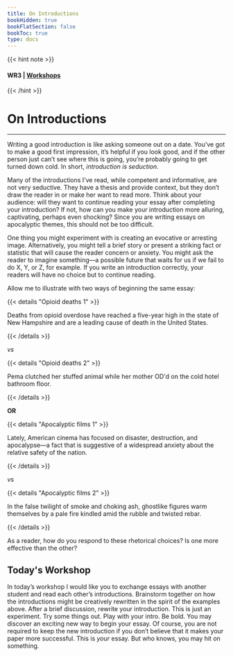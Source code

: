 ```yaml
---
title: On Introductions
bookHidden: true
bookFlatSection: false
bookToc: true
type: docs
---
```

{{< hint note >}} 
#### <i class="fas fa-dot-circle"></i>  **WR3** | [**Workshops**](/courses/workshops/) 
{{< /hint >}}

# On Introductions

---

Writing a good introduction is like asking someone out on a date. You’ve got to make a
good first impression, it’s helpful if you look good, and if the other person just can’t see
where this is going, you’re probably going to get turned down cold. In short, *introduction is
seduction*.

Many of the introductions I’ve read, while competent and informative, are not very seductive.
They have a thesis and provide context, but they don’t draw the reader in or make her want to
read more. Think about your audience: will they want to continue reading your essay after
completing your introduction? If not, how can you make your introduction more alluring,
captivating, perhaps even shocking? Since you are writing essays on apocalyptic themes, this should
not be too difficult.

One thing you might experiment with is creating an evocative or arresting image. Alternatively, you might tell a brief story or present a striking fact or statistic that will cause
the reader concern or anxiety. You might ask the reader to imagine something—a possible
future that waits for us if we fail to do X, Y, or Z, for example. If you write an introduction
correctly, your readers will have no choice but to continue reading.

Allow me to illustrate with two ways of beginning the same essay:

{{< details "Opioid deaths 1" >}}

Deaths from opioid overdose have reached a five-year high in the state of New Hampshire and are a leading cause of death in the United States. 

{{< /details >}}

*vs*


{{< details "Opioid deaths 2" >}}

Pema clutched her stuffed animal while her mother OD'd on the cold hotel bathroom floor.

{{< /details >}}



**OR**

{{< details "Apocalyptic films 1" >}}

Lately, American cinema has focused on disaster, destruction, and apocalypse—a fact
that is suggestive of a widespread anxiety about the relative safety of the nation.

{{< /details >}}

*vs*

{{< details "Apocalyptic films 2" >}}

In the false twilight of smoke and choking ash, ghostlike figures warm themselves by a pale fire kindled amid the rubble and twisted rebar. 

{{< /details >}}

As a reader, how do you respond to these rhetorical choices? Is one more effective than the
other?

## Today's Workshop

In today’s workshop I would like you to exchange essays with another student and read
each other’s introductions. Brainstorm together on how the introductions might be creatively
rewritten in the spirit of the examples above. After a brief discussion, rewrite your introduction. This is just an experiment. Try some things out. Play with your intro. Be bold. You may
discover an exciting new way to begin your essay. Of course, you are not required to keep
the new introduction if you don’t believe that it makes your paper more successful. This is
*your* essay. But who knows, you may hit on something.


<!---
<i class="fa fa-cloud-upload-alt"></i> [Submit this assignment to Canvas](https://canvas.dartmouth.edu)
--->


